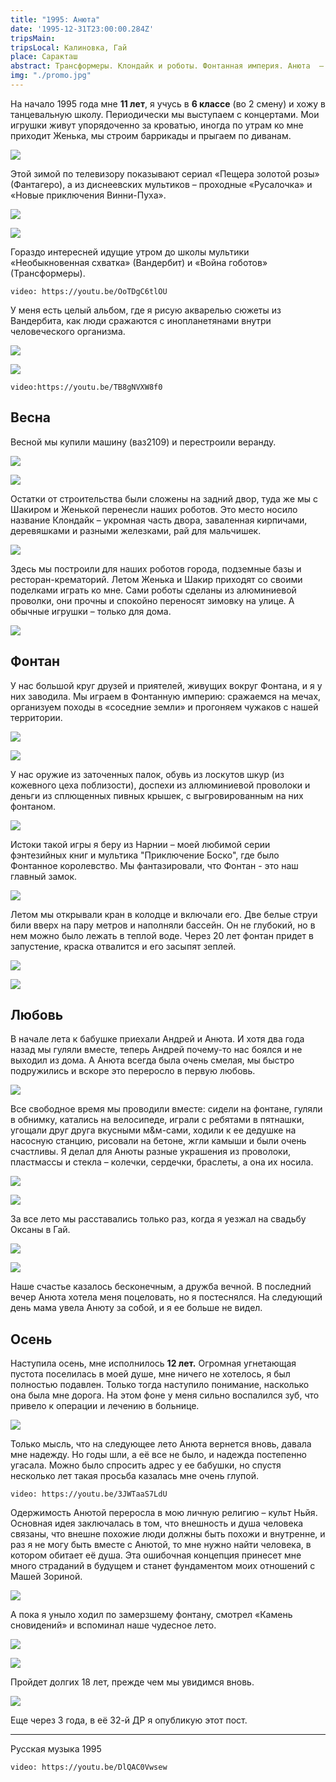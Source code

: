 ```yaml
---
title: "1995: Анюта"
date: '1995-12-31T23:00:00.284Z'
tripsMain: 
tripsLocal: Калиновка, Гай
place: Саракташ
abstract: Трансформеры. Клондайк и роботы. Фонтанная империя. Анюта  – первая любовь. Грустная осень.
img: "./promo.jpg"
---
```


На начало 1995 года мне **11 лет**, я учусь в **6 классе** (во 2 смену) и хожу в танцевальную школу. Периодически мы выступаем с концертами. Мои игрушки живут упорядоченно за кроватью, иногда по утрам ко мне приходит Женька, мы строим баррикады и прыгаем по диванам.

![](m/1995-school-ng.jpg)

Этой зимой по телевизору показывают сериал «Пещера золотой розы» (Фантагеро), а из диснеевских мультиков – проходные «Русалочка» и «Новые приключения Винни-Пуха».

![](dop/136544997_60479bdacb3ef7742679758a362d4e8f_l.jpg)

![](dop/135784645_vini.jpg)

Гораздо интересней идущие утром до школы мультики «Необыкновенная схватка» (Вандербит) и «Война гоботов» (Трансформеры). 

`video: https://youtu.be/OoTDgC6tlOU`

У меня есть целый альбом, где я рисую акварелью сюжеты из Вандербита, как люди сражаются с инопланетянами внутри человеческого организма.

![](dop/wb.jpg)

![](dop/135784646_wb.jpg)

`video:https://youtu.be/TB8gNVXW8f0`



## Весна

Весной мы купили машину (ваз2109) и перестроили веранду. 

![](dop/20170521_111757.jpg)

![](dop/vaz.jpg)

Остатки от строительства были сложены на задний двор, туда же мы с Шакиром и Женькой перенесли наших роботов. Это место носило название Клондайк – укромная часть двора, заваленная кирпичами, деревяшками и разными железками, рай для мальчишек. 

![](dop/20170604_214529.jpg)

Здесь мы построили для наших роботов города, подземные базы и ресторан-крематорий. Летом Женька и Шакир приходят со своими поделками играть ко мне. Сами роботы сделаны из алюминиевой проволки, они прочны и спокойно переносят зимовку на улице. А обычные игрушки &ndash; только для дома.

![](dop/robot.jpg)

## Фонтан

 У нас большой круг друзей и приятелей, живущих вокруг Фонтана, и я у них заводила. Мы играем в Фонтанную империю: сражаемся на мечах, организуем походы в «соседние земли» и прогоняем чужаков с нашей территории. 

![](dop/20170521_111536.jpg)

![](dop/fontan.jpg)

У нас оружие из заточенных палок, обувь из лоскутов шкур (из кожевного цеха поблизости), доспехи из аллюминиевой проволоки и деньги из сплющенных пивных крышек, с выгровированным на них фонтаном. 

![](dop/20170521_111734.jpg)

Истоки такой игры я беру из Нарнии – моей любимой серии фэнтезийных книг и мультика "Приключение Боско", где было Фонтанное королевство. Мы фантазировали, что Фонтан - это наш главный замок. 

![](dop/narnia-caspian.jpg)

Летом мы открывали кран в колодце и включали его. Две белые струи били вверх на пару метров и наполняли бассейн. Он не глубокий, но в нем можно было лежать в теплой воде. Через 20 лет фонтан придет в запустение, краска отвалится и его засыпят зеплей.

![](dop/20170521_111652.jpg)

![](dop/20170521_111510.jpg)

## Любовь

В начале лета к бабушке приехали Андрей и Анюта. И хотя два года назад мы гуляли вместе, теперь Андрей почему-то нас боялся и не выходил из дома. А Анюта всегда была очень смелая, мы быстро подружились и вскоре это переросло в первую любовь.

![](m/ania2014-1.JPG)

Все свободное время мы проводили вместе: сидели на фонтане, гуляли в обнимку, катались на велосипеде, играли с ребятами в пятнашки, угощали друг друга вкусными м&м-сами, ходили к ее дедушке на насосную станцию, рисовали на бетоне, жгли камыши и были очень счастливы. Я делал для Анюты разные украшения из проволоки, пластмассы и стекла – колечки, сердечки, браслеты, а она их носила.

![](dop/hroniki-narnii-aktery_24-1024x653.jpg)

![](dop/20170521_111753.jpg)

За все лето мы расставались только раз, когда я уезжал на свадьбу Оксаны в Гай. 

![](m/1995-kalinovka-03.jpg)

![](m/1995-kalinovka-02.jpg)

Наше счастье казалось бесконечным, а дружба вечной. В последний вечер Анюта хотела меня поцеловать, но я постеснялся. На следующий день мама увела Анюту за собой, и я ее больше не видел.

## Осень

Наступила осень, мне исполнилось **12 лет.** Огромная угнетающая пустота поселилась в моей душе, мне ничего не хотелось, я был полностью подавлен. Только тогда наступило понимание, насколько она была мне дорога. На этом фоне у меня сильно воспалился зуб, что привело к операции и лечению в больнице.

![](m/1995-kalinovka-01.jpg)

Только мысль, что на следующее лето Анюта вернется вновь, давала мне надежду. Но годы шли, а её все не было, и надежда постепенно угасала. Можно было спросить адрес у ее бабушки, но спустя несколько лет такая просьба казалась мне очень глупой.

`video: https://youtu.be/3JWTaaS7LdU`

Одержимость Анютой переросла в мою личную религию – культ Ньйя. Основная идея заключалась в том, что внешность и душа человека связаны, что внешне похожие люди должны быть похожи и внутренне, и раз я не могу быть вместе с Анютой, то мне нужно найти человека, в котором обитает её душа. Эта ошибочная концепция принесет мне много страданий в будущем и станет фундаментом моих отношений с Машей Зориной.

![](m/aniamasha.jpg)

А пока я уныло ходил по замерзшему фонтану, смотрел «Камень сновидений» и вспоминал наше чудесное лето. 

![](dop/135788213_ds2.jpg)

![](dop/135788212_dreamstone.jpg)

Пройдет долгих 18 лет, прежде чем мы увидимся вновь. 

![](m/ania2014-2.JPG)

Еще через 3 года, в её 32-й ДР я опубликую этот пост.

---


Русская музыка 1995

`video: https://youtu.be/DlQAC0Vwsew`
